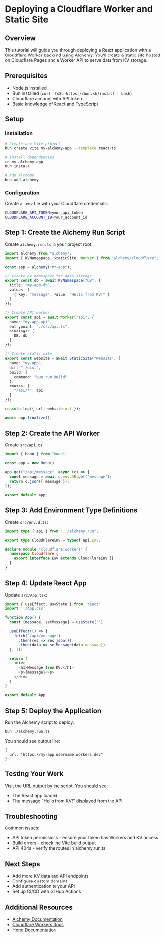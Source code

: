 # Deploying a Cloudflare Worker and Static Site

## Overview
This tutorial will guide you through deploying a React application with a Cloudflare Worker backend using Alchemy. You'll create a static site hosted on Cloudflare Pages and a Worker API to serve data from KV storage.

## Prerequisites
- Node.js installed
- Bun installed (`curl -fsSL https://bun.sh/install | bash`)
- Cloudflare account with API token
- Basic knowledge of React and TypeScript

## Setup

### Installation
```bash
# Create new Vite project
bun create vite my-alchemy-app --template react-ts

# Install dependencies 
cd my-alchemy-app
bun install

# Add Alchemy
bun add alchemy
```

### Configuration
Create a `.env` file with your Cloudflare credentials:

```bash
CLOUDFLARE_API_TOKEN=your_api_token
CLOUDFLARE_ACCOUNT_ID=your_account_id
```

## Step 1: Create the Alchemy Run Script

Create `alchemy.run.ts` in your project root:

```typescript
import alchemy from "alchemy";
import { KVNamespace, StaticSite, Worker } from "alchemy/cloudflare";

const app = alchemy("my-app");

// Create KV namespace for data storage
export const db = await KVNamespace("DB", {
  title: "my-app-db",
  values: [
    { key: "message", value: "Hello from KV!" }
  ]
});

// Create API worker
export const api = await Worker("api", {
  name: "my-app-api",
  entrypoint: "./src/api.ts",
  bindings: {
    DB: db
  }
});

// Create static site
export const website = await StaticSite("Website", {
  name: "my-app",
  dir: "./dist",
  build: {
    command: "bun run build"
  },
  routes: {
    "/api/*": api
  }
});

console.log({ url: website.url });

await app.finalize();
```

## Step 2: Create the API Worker

Create `src/api.ts`:

```typescript
import { Hono } from "hono";

const app = new Hono();

app.get("/api/message", async (c) => {
  const message = await c.env.DB.get("message");
  return c.json({ message });
});

export default app;
```

## Step 3: Add Environment Type Definitions

Create `src/env.d.ts`:

```typescript
import type { api } from "../alchemy.run";

export type CloudFlareEnv = typeof api.Env;

declare module "cloudflare:workers" {
  namespace Cloudflare {
    export interface Env extends CloudFlareEnv {}
  }
}
```

## Step 4: Update React App

Update `src/App.tsx`:

```typescript
import { useEffect, useState } from 'react'
import './App.css'

function App() {
  const [message, setMessage] = useState('')

  useEffect(() => {
    fetch('/api/message')
      .then(res => res.json())
      .then(data => setMessage(data.message))
  }, [])

  return (
    <div>
      <h1>Message from KV:</h1>
      <p>{message}</p>
    </div>
  )
}

export default App
```

## Step 5: Deploy the Application

Run the Alchemy script to deploy:

```bash
bun ./alchemy.run.ts
```

You should see output like:
```
{
  url: "https://my-app.username.workers.dev"
}
```

## Testing Your Work
Visit the URL output by the script. You should see:
- The React app loaded
- The message "Hello from KV!" displayed from the API

## Troubleshooting

Common issues:
- API token permissions - ensure your token has Workers and KV access
- Build errors - check the Vite build output
- API 404s - verify the routes in alchemy.run.ts

## Next Steps

- Add more KV data and API endpoints
- Configure custom domains
- Add authentication to your API
- Set up CI/CD with GitHub Actions

## Additional Resources

- [Alchemy Documentation](https://github.com/sam/alchemy)
- [Cloudflare Workers Docs](https://developers.cloudflare.com/workers/)
- [Hono Documentation](https://honojs.dev/)